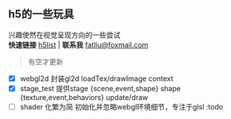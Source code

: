## h5的一些玩具
兴趣使然在视觉呈现方向的一些尝试   
**快速链接** [h5list](https://fathhh.github.io/h5test/) | **联系我** <fatliu@foxmail.com>
> 有空才更新
- [x] webgl2d 封装gl2d loadTex/drawImage context
- [x] stage_test 提供stage {scene,event,shape} shape {texture,event,behaviors} update/draw
- [ ] shader 化繁为简 初始化并忽略webgl环境细节，专注于glsl :todo
